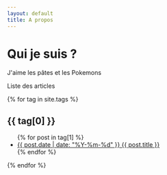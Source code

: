 ```yaml
---
layout: default
title: A propos
---
```

# Qui je suis ?

J'aime les pâtes et les Pokemons

Liste des articles

{% for tag in site.tags %}
  <h2>{{ tag[0] }}</h2>
  <ul>
    {% for post in tag[1] %}
      <li><a href="{{ site.baseurl }}{{ post.url }}">{{ post.date | date: "%Y-%m-%d" }} {{ post.title }}</a></li>
    {% endfor %}
  </ul>
{% endfor %}
